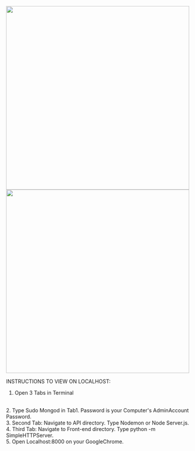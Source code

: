 <img src="https://raw.githubusercontent.com/Ramish9000/Wardrobe_Fairy/master/frontend/css/images/Website_1.jpg" width="500px">

<img src="https://raw.githubusercontent.com/Ramish9000/Wardrobe_Fairy/master/frontend/css/images/Website_2.jpg" width="500px">

INSTRUCTIONS TO VIEW ON LOCALHOST:
<br>
1. Open 3 Tabs in Terminal
<br>
2. Type Sudo Mongod in Tab1. Password is your Computer's AdminAccount Password.
<br>
3. Second Tab: Navigate to API directory. Type Nodemon or Node Server.js.
<br>
4. Third Tab: Navigate to Front-end directory. Type python -m SimpleHTTPServer.
<br>
5. Open Localhost:8000 on your GoogleChrome.

